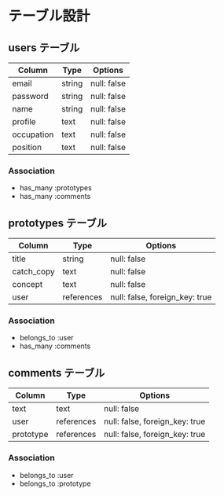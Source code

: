 # テーブル設計

## users テーブル

| Column     | Type   | Options     |
| ---------- | ------ | ----------- |
| email      | string | null: false |
| password   | string | null: false |
| name       | string | null: false |
| profile    | text   | null: false |
| occupation | text   | null: false |
| position   | text   | null: false |

### Association

- has_many :prototypes
- has_many :comments

## prototypes テーブル

| Column       | Type       | Options                        |
| ------------ | ---------- | ------------------------------ |
| title        | string     | null: false                    |
| catch_copy   | text       | null: false                    |
| concept      | text       | null: false                    |
| user         | references | null: false, foreign_key: true |

### Association

- belongs_to :user
- has_many :comments

## comments テーブル

| Column       | Type       | Options                        |
| ------------ | ---------- | ------------------------------ |
| text         | text       | null: false                    |
| user         | references | null: false, foreign_key: true |
| prototype    | references | null: false, foreign_key: true |

### Association

- belongs_to :user
- belongs_to :prototype